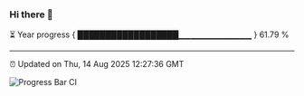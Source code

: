 ### Hi there 👋

⏳ Year progress { ██████████████████▁▁▁▁▁▁▁▁▁▁▁▁ } 61.79 %

---

⏰ Updated on Thu, 14 Aug 2025 12:27:36 GMT

![Progress Bar CI](https://github.com/code-lakshay/GitHub-Actions-Demo/workflows/Progress%20Bar%20CI/badge.svg)
